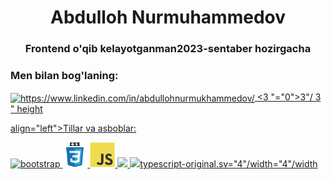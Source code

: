 <h1 align="center">Abdulloh Nurmuhammedov</h1>
<h3 align="center">Frontend o'qib kelayotganman2023-sentaber hozirgacha</h3>

<h3 align="left">Men bilan bog'laning:</h3>
<p align="left">
<a href="https://linkedin.com/in/https://www.linkedin.com/in/abdullohnurmukhammedov/" target="blank"><img align="center" src="https://raw.githubusercontent.com/rahuldkjain/github-profile-readme-generator/master/src/images/icons/Social/linked-in-alt.svg" alt="https://www.linkedin.com/in/abdullohnurmukhammedov/" <p></b> <3 "="0">3"/
3 " height

align="left">Tillar va asboblar:</h3>
<p align="left"> <a href="https://getbootstrap.com" target="_blank" rel="noreferrer"> <img src="https://raw.githubusercontent.com/devicons/devicon/master/iconss/pbootin" alt="bootstrap" width="40" height="40"/> </a> <a href="https://www.w3schools.com/css/" target="_blank" rel="noreferrer"> <img src="https://raw.githubusercontent.com/devicons/devicon/master/icons/css3/css3-original-wordmark.svg" alt="css3" width="40" height="40"/> </a> <a href="https://www.w3.org/bhtml/"<a href="https://www.w3.org/bhtml/"r src="https://raw.githubusercontent.com/devicons/devicon/master/icons/html5/html5-original-wordmark.svg" alt="html5" width="40" height="40"/> </a> <a href="https://developer.mozilla.org/en-US/docsscript"/docs/Java rel="noreferrer"> <img src="https://raw.githubusercontent.com/devicons/devicon/master/icons/javascript/javascript-original.svg" alt="javascript" width="40" height="40"/> </a> <a href="__fer"ercontent.com/devicons/devicon <img src="https://raw.githubusercontent.com/devicons/devicon/master/icons/react/react-original-wordmark.svg" alt="react" width="40" height="40"/> </a> <a href="https://sass-lang.com" <a href="https://sass-lang.com" <relnofer"rg"erg src="https://raw.githubusercontent.com/devicons/devicon/master/icons/sass/sass-original.svg" alt="sass" width="40" height="40"/> </a> <a href="https://tailwindcss.com/" target="_blank" rel="noreferrer"> <img src="https://www.vectorlogo.zone/logos/tailwindcss/tailwindcsss-="0"g"width"g"i height="40"/> </a> <a href="https://www.typescriptlang.org/" target="_blank" rel="noreferrer"> <img src="https://raw.githubusercontent.com/devicons/devicon/master/icons/typescript/typescript-original.sv">typescript-original.sv="4"/width="4"/width </a> </p>
